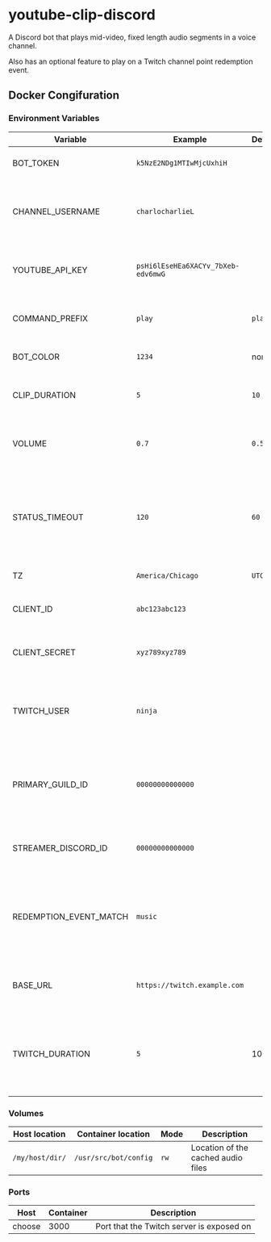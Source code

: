 # youtube-clip-discord

A Discord bot that plays mid-video, fixed length audio segments in a voice channel.

Also has an optional feature to play on a Twitch channel point redemption event.

## Docker Congifuration

### Environment Variables

| Variable               | Example                            | Default | Description                                                                                                              |
|------------------------|------------------------------------|---------|--------------------------------------------------------------------------------------------------------------------------|
| BOT_TOKEN              | `k5NzE2NDg1MTIwMjcUxhiH`           |         | Bot token. See [bot applications](https://discordapp.com/developers/applications/)                                       |
| CHANNEL_USERNAME       | `charlocharlieL`                   |         | Username for the YouTube account, typically in the URL                                                                   |
| YOUTUBE_API_KEY        | `psHi6lEseHEa6XACYv_7bXeb-edv6mwG` |         | Server-to-server API key for the [YouTube Data V3 API](https://developers.google.com/youtube/registering_an_application) |
| COMMAND_PREFIX         | `play`                             | `play`  | The slash command trigger phrase                                                                                         |
| BOT_COLOR              | `1234`                             | none    | A hex color converted to decimal                                                                                         |
| CLIP_DURATION          | `5`                                | `10`    | Duration in seconds that the clip will run for                                                                           |
| VOLUME                 | `0.7`                              | `0.5`   | A value between 0 and 2 for volume. 1 is normal                                                                          |
| STATUS_TIMEOUT         | `120`                              | `60`    | How a new video's title shows in the bot's status before resetting to the channel name                                   |
| TZ                     | `America/Chicago`                  | `UTC`   | (Optional) [TZ name](https://en.wikipedia.org/wiki/List_of_tz_database_time_zones)                                       |
| CLIENT_ID              | `abc123abc123`                     |         | (Optional) Twitch application client ID                                                                                  |
| CLIENT_SECRET          | `xyz789xyz789`                     |         | (Optional) Twitch application client secret                                                                              |
| TWITCH_USER            | `ninja`                            |         | (Optional) Twitch user to listen for channel point redemptions on                                                        |
| PRIMARY_GUILD_ID       | `00000000000000`                   |         | (Optional) Discord guild ID of the server where the streamer is in voice                                                 |
| STREAMER_DISCORD_ID    | `00000000000000`                   |         | (Optional) Discord user ID of the streamer                                                                               |
| REDEMPTION_EVENT_MATCH | `music`                            |         | (Optional) A case-insensitive string to match with a channel point event name                                            |
| BASE_URL               | `https://twitch.example.com`       |         | (Optional) Base URL where the bot is hosted                                                                              |
| TWITCH_DURATION        | `5`                                | 10      | (Optional) How long a sound clip invoked from a channel point event should last                                          |

### Volumes

| Host location   | Container location    | Mode | Description                        |
|-----------------|-----------------------|------|------------------------------------|
| `/my/host/dir/` | `/usr/src/bot/config` | `rw` | Location of the cached audio files |

### Ports

| Host   | Container | Description                               |
|--------|-----------|-------------------------------------------|
| choose | 3000      | Port that the Twitch server is exposed on |
